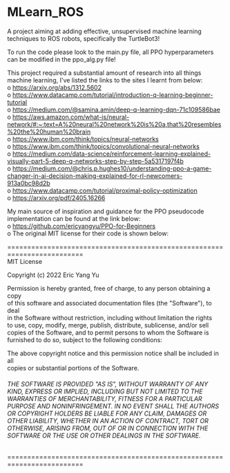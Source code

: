# MLearn_ROS
A project aiming at adding effective, unsupervised machine learning techniques to ROS robots, specifically the TurtleBot3!

To run the code please look to the main.py file, all PPO hyperparameters can be modified in the ppo_alg.py file!

This project required a substantial amount of research into all things machine learning, I've listed the links to the sites I learnt from below:  
  o	https://arxiv.org/abs/1312.5602  
  o	https://www.datacamp.com/tutorial/introduction-q-learning-beginner-tutorial  
  o	https://medium.com/@samina.amin/deep-q-learning-dqn-71c109586bae  
  o	https://aws.amazon.com/what-is/neural-network/#:~:text=A%20neural%20network%20is%20a,that%20resembles%20the%20human%20brain  
  o	https://www.ibm.com/think/topics/neural-networks  
  o	https://www.ibm.com/think/topics/convolutional-neural-networks  
  o	https://medium.com/data-science/reinforcement-learning-explained-visually-part-5-deep-q-networks-step-by-step-5a5317197f4b  
  o	https://medium.com/@chris.p.hughes10/understanding-ppo-a-game-changer-in-ai-decision-making-explained-for-rl-newcomers-913a0bc98d2b  
  o	https://www.datacamp.com/tutorial/proximal-policy-optimization  
  o	https://arxiv.org/pdf/2405.16266  

My main source of inspiration and guidance for the PPO pseudocode implementation can be found at the link below:  
  o https://github.com/ericyangyu/PPO-for-Beginners  
  o The original MIT license for their code is shown below:  

  =========================================================================  
  MIT License  

  Copyright (c) 2022 Eric Yang Yu  

  Permission is hereby granted, free of charge, to any person obtaining a copy  
  of this software and associated documentation files (the "Software"), to deal  
  in the Software without restriction, including without limitation the rights  
  to use, copy, modify, merge, publish, distribute, sublicense, and/or sell  
  copies of the Software, and to permit persons to whom the Software is  
  furnished to do so, subject to the following conditions:  

  The above copyright notice and this permission notice shall be included in all  
  copies or substantial portions of the Software.  

  <h6>THE SOFTWARE IS PROVIDED "AS IS", WITHOUT WARRANTY OF ANY KIND, EXPRESS OR  
  IMPLIED, INCLUDING BUT NOT LIMITED TO THE WARRANTIES OF MERCHANTABILITY,  
  FITNESS FOR A PARTICULAR PURPOSE AND NONINFRINGEMENT. IN NO EVENT SHALL THE  
  AUTHORS OR COPYRIGHT HOLDERS BE LIABLE FOR ANY CLAIM, DAMAGES OR OTHER  
  LIABILITY, WHETHER IN AN ACTION OF CONTRACT, TORT OR OTHERWISE, ARISING FROM,  
  OUT OF OR IN CONNECTION WITH THE SOFTWARE OR THE USE OR OTHER DEALINGS IN THE  
  SOFTWARE.</h6>  
  =========================================================================    
